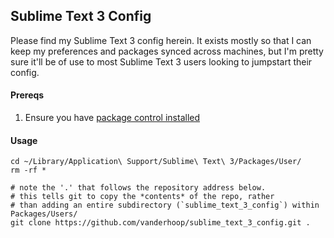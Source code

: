 ## Sublime Text 3 Config

Please find my Sublime Text 3 config herein. It exists mostly so that I can keep my preferences and packages synced across machines, but I'm pretty sure it'll be of use to most Sublime Text 3 users looking to jumpstart their config.

#### Prereqs

1. Ensure you have [package control installed](https://packagecontrol.io/installation)

#### Usage

```
cd ~/Library/Application\ Support/Sublime\ Text\ 3/Packages/User/
rm -rf *

# note the '.' that follows the repository address below.
# this tells git to copy the *contents* of the repo, rather
# than adding an entire subdirectory (`sublime_text_3_config`) within Packages/Users/
git clone https://github.com/vanderhoop/sublime_text_3_config.git .
```




